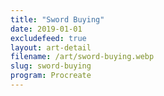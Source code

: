 ```yaml
---
title: "Sword Buying"
date: 2019-01-01
excludefeed: true
layout: art-detail
filename: /art/sword-buying.webp
slug: sword-buying
program: Procreate
---
```

